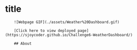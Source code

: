 # title
        
        ![Webpage GIF](./assets/Weather%20Dashboard.gif)
        
        [Click here to view deployed page](https://sjoycoder.github.io/Challenge6-WeatherDashboard/)
        
        ## About
        